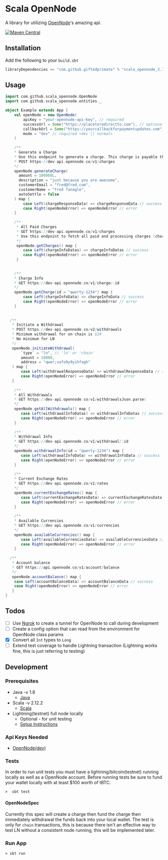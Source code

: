 # Scala OpenNode

A library for utilizing [OpenNode](https://opennode.co)'s amazing api.

[![Maven Central](https://maven-badges.herokuapp.com/maven-central/com.github.giftedprimate/scala_opennode_2.12/badge.svg?style=plastic)](https://maven-badges.herokuapp.com/com.github.giftedprimate/scala_opennode_2.12/rsql-parser)

## Installation

Add the following to your `build.sbt`

```scala
libraryDependencies += "com.github.giftedprimate" % "scala_opennode_2.12" % "<current version>"
```

## Usage

```scala
import com.github.scala_opennode.OpenNode
import com.github.scala_opennode.entities._

object Example extends App {
    val openNode = new OpenNode(
        apiKey = "your-opennode-api-key", // required  
        successUrl = Some("https://placetoredirectto.com"), // optional
        callbackUrl = Some("https://yourcallbackforpaymentupdates.com"), // optional
        mode = "dev" // required <dev || normal>
    )
    
    /**
    * Generate a Charge
    * Use this endpoint to generate a charge. This charge is payable through the Lightning Network or an on-chain bitcoin transaction.
    * POST https://dev-api.opennode.co/v1/charges
    */ 
    openNode.generateCharge(
      amount = 100000L, 
      description = "just because you are awesome", 
      customerEmail = "fred@fred.com", 
      customerName = "fred fanagle", 
      autoSettle = false
    ) map {
        case Left(chargeResponseData) => chargeResponseData // success
        case Right(openNodeError) => openNodeError // error 
    }
  
    /**
     * All Paid Charges
     * GET https://dev-api.opennode.co/v1/charges
     * Use this endpoint to fetch all paid and processing charges (charges awaiting 1-confirmation).
     */
     openNode.getCharges() map {
        case Left(chargeInfoDatas) => chargeInfoDatas // success
        case Right(openNodeError) => openNodeError // error 
     }
     
     
    /**
    * Charge Info
    * GET https://dev-api.opennode.co/v1/charge/:id
    */
    openNode.getCharge(id = "qwerty-1234") map {
        case Left(chargeInfoData) => chargeInfoData // success
        case Right(openNodeError) => openNodeError // error 
    }
    
    
  /**
   * Initiate a Withdrawal
   * POST https://dev-api.opennode.co/v2/withdrawals
   * Minimum withdrawal for on-chain is $20
   * No minimum for LN
   */
   openNode.initiateWithdrawal(
       `type` = "ln", // 'ln' or 'chain'
       amount = 10000,
       address = "qwer;safo9y9yihfagh"
   ) map {
       case Left(withdrawalResponseData) => withdrawalResponseData // success
       case Right(openNodeError) => openNodeError // error 
   }
   
    /**
    * All Withdrawals
    * GET https://dev-api.opennode.co/v1/withdrawalsJson.parse(
    */
    openNode.getAllWithdrawals() map {
       case Left(withdrawalInfoDatas) => withdrawalInfoDatas // success
       case Right(openNodeError) => openNodeError // error
    }
    
    /**
    * Withdrawal Info
    * GET https://dev-api.opennode.co/v1/withdrawal/:id
    */
    openNode.withdrawalInfo(id = "qwerty-1234") map {
       case Left(withdrawalInfoData) => withdrawalInfoData // success
       case Right(openNodeError) => openNodeError // error
    }
    
    /**
    * Current Exchange Rates
    * GET https://dev-api.opennode.co/v1/rates
    */
    openNode.currentExchangeRates() map {
       case Left(currentExchangeRatesData) => currentExchangeRatesData // success
       case Right(openNodeError) => openNodeError // error
    }
    
    /**
    * Available Currencies
    * GET https://dev-api.opennode.co/v1/currencies
    */
    openNode.availableCurrencies() map {
       case Left(availableCurrenciesData) => availableCurrenciesData // success
       case Right(openNodeError) => openNodeError // error
    }
    
  /**
   * Account balance
   * GET https://api.opennode.co/v1/account/balance
   */
   openNode.accountBalance() map {
    case Left(accountBalanceData) => accountBalanceData // success
    case Right(openNodeError) => openNodeError // error
   }
}
```

## Todos
- [ ] Use [Ngrok](https://ngrok.com) to create a tunnel for OpenNode to call during development
- [ ] Create a config option that can read from the environment for OpenNode class params
- [x] Convert all `Int` types to `Long`
- [ ] Extend test coverage to handle Lightning transaction (Lightning works fine, this is just referring to testing)

## Development

### Prerequisites
  - Java -v 1.8
    - [Java](https://java.com/en/download/)
  - Scala -v 2.12.2
    - [Scala](https://www.scala-lang.org/download/)
  - Lightning(testnet) full node locally
    - Optional - for unit testing
    - [Setup Instructions](https://andrewgriffithsonline.com/blog/180330-how-to-setup-a-lightning-node/)
    
### Api Keys Needed
 - [OpenNode(dev)](https://dev.opennode.co)

### Tests
In order to run unit tests you must have a lightning/bitcoin(testnet) running locally as well as a OpenNode account. 
Before running tests be sure to fund your wallet locally with at least $100 worth of tBTC.

```
>  sbt test
```

#### OpenNodeSpec
Currently this spec will create a charge then fund the charge then immediately withdrawal the funds back into your
local wallet. The test is only for `chain` transactions, this is because there isn't an effective way to test LN
without a consistent node running, this will be implemented later. 

### Run App

```
> sbt run
```

